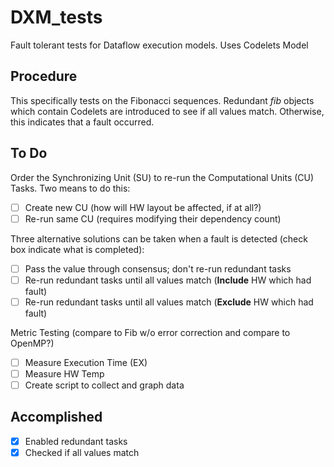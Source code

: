 # DXM_tests
Fault tolerant tests for Dataflow execution models. Uses Codelets Model

## Procedure
This specifically tests on the Fibonacci sequences. Redundant *fib* objects
which contain Codelets are introduced to see if all values match.
Otherwise, this indicates that a fault occurred.<br/>

## To Do
Order the Synchronizing Unit (SU) to re-run the Computational Units (CU) Tasks. Two means to do this:<br/>
- [ ] Create new CU (how will HW layout be affected, if at all?)<br/>
- [ ] Re-run same CU (requires modifying their dependency count)

Three alternative solutions can be taken when a fault is detected (check box indicate what is completed):<br/>
- [ ] Pass the value through consensus; don't re-run redundant tasks<br/>
- [ ] Re-run redundant tasks until all values match (**Include** HW which had fault)<br/>
- [ ] Re-run redundant tasks until all values match (**Exclude** HW which had fault)<br/>

Metric Testing (compare to Fib w/o error correction and compare to OpenMP?)
- [ ] Measure Execution Time (EX)
- [ ] Measure HW Temp
- [ ] Create script to collect and graph data

## Accomplished
- [X] Enabled redundant tasks<br/>
- [X] Checked if all values match 
